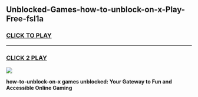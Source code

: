 
## Unblocked-Games-how-to-unblock-on-x-Play-Free-fsl1a
<h3>
<a href="https://premium76.site?title=how-to-unblock-on-x&ref=18A1">CLICK TO PLAY</a></h3>
<hr>

<h3>
<a href="https://premium76.site?title=how-to-unblock-on-x&ref=18A1">CLICK 2 PLAY</a>
  
</h3>

<a href="https://premium76.site?title=how-to-unblock-on-x&ref=18A1"><img src="https://clearcache.store/games.png"></a>


**how-to-unblock-on-x games unblocked: Your Gateway to Fun and Accessible Online Gaming**
